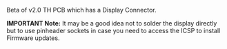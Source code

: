 Beta of v2.0 TH PCB which has a Display Connector.

**IMPORTANT Note:** It may be a good idea not to solder the display directly but to use pinheader sockets in case you need to access the ICSP to install Firmware updates. 
